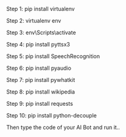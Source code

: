 Step 1: pip install virtualenv

Step 2: virtualenv env

Step 3: env\Scripts\activate

Step 4: pip install pyttsx3

Step 5: pip install SpeechRecognition

Step 6: pip install pyaudio

Step 7: pip install pywhatkit

Step 8: pip install wikipedia

Step 9: pip install requests

Step 10: pip install python-decouple

Then type the code of your AI Bot and run it..
